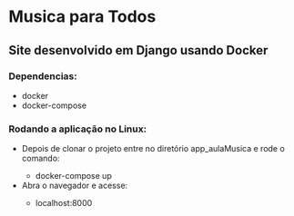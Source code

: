 # Musica para Todos
## Site desenvolvido em Django usando Docker

### Dependencias:
  <ul>
  <li>docker</li>
  <li>docker-compose</li>
  </ul>
  
### Rodando a aplicação no Linux:
  <ul>
  <li>Depois de clonar o projeto entre no diretório app_aulaMusica e rode o comando:</li>
     <ul>
       <li>docker-compose up</li>
     </ul>
 
  <li>Abra o navegador e acesse:</li>
    <ul>
      <li>localhost:8000</li>
    </ul>
  </ul>
